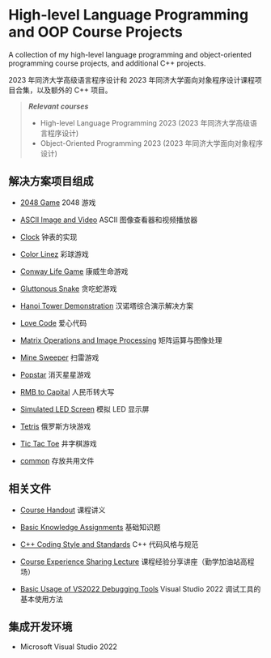 # High-level Language Programming and OOP Course Projects

A collection of my high-level language programming and object-oriented programming course projects, and additional C++ projects.

2023 年同济大学高级语言程序设计和 2023 年同济大学面向对象程序设计课程项目合集，以及额外的 C++ 项目。

> ***Relevant courses***
> * High-level Language Programming 2023 (2023 年同济大学高级语言程序设计)
> * Object-Oriented Programming 2023 (2023 年同济大学面向对象程序设计)

## 解决方案项目组成

* [2048 Game](2048_Game)
2048 游戏

* [ASCII Image and Video](ASCII_Image_and_Video)
ASCII 图像查看器和视频播放器

* [Clock](Clock)
钟表的实现

* [Color Linez](Color_Linez)
彩球游戏

* [Conway Life Game](Conway_Life_Game)
康威生命游戏

* [Gluttonous Snake](Gluttonous_Snake)
贪吃蛇游戏

* [Hanoi Tower Demonstration](Hanoi_Tower_Demonstration)
汉诺塔综合演示解决方案

* [Love Code](Love_Code)
爱心代码

* [Matrix Operations and Image Processing](Matrix_Operations_and_Image_Processing)
矩阵运算与图像处理

* [Mine Sweeper](Mine_Sweeper)
扫雷游戏

* [Popstar](Popstar)
消灭星星游戏

* [RMB to Capital](RMB_to_Capital)
人民币转大写

* [Simulated LED Screen](Simulated_LED_Screen)
模拟 LED 显示屏

* [Tetris](Tetris)
俄罗斯方块游戏

* [Tic Tac Toe](Tic_Tac_Toe)
井字棋游戏

* [common](common)
存放共用文件

## 相关文件

* [Course Handout](Course_Handout.pdf)
课程讲义

* [Basic Knowledge Assignments](Basic_Knowledge_Assignments.pdf)
基础知识题

* [C++ Coding Style and Standards](C++_Coding_Style_and_Standards.pptx)
C++ 代码风格与规范

* [Course Experience Sharing Lecture](Course_Experience_Sharing_Lecture.pptx)
课程经验分享讲座（勤学加油站高程场）

* [Basic Usage of VS2022 Debugging Tools](Basic_Usage_of_VS2022_Debugging_Tools.pdf)
Visual Studio 2022 调试工具的基本使用方法

## 集成开发环境

* Microsoft Visual Studio 2022
